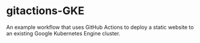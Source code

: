 # gitactions-GKE
An example workflow that uses GitHub Actions to deploy a static website to an existing Google Kubernetes Engine cluster.

